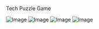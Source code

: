 Tech Puzzle Game

![Image](https://github.com/user-attachments/assets/eb3f3d16-2932-4e3a-8684-8fec4443cf27) ![Image](https://github.com/user-attachments/assets/f31e1c3f-f114-42c7-939b-7f8be7ae4cc3) ![Image](https://github.com/user-attachments/assets/5b40d00a-449f-4ff5-9d4c-4fdd09a7a8e4)
![Image](https://github.com/user-attachments/assets/cc8c78f1-aabd-4cc4-8bee-23dd5f4ce84f)


